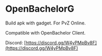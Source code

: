 # OpenBachelorG

Build apk with gadget. For PvZ Online.

Compatible with OpenBachelor Client.

Discord: [https://discord.gg/W4yPMpBv8F](https://discord.gg/W4yPMpBv8F)

